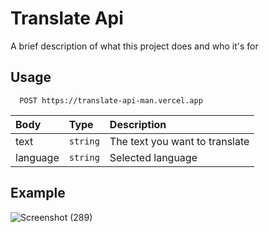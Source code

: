 # Translate Api

A brief description of what this project does and who it's for


## Usage

```
  POST https://translate-api-man.vercel.app
```

| Body      | Type     | Description                |
| :-------- | :------- | :------------------------- |
| text      | `string` | The text you want to translate |
| language  | `string` | Selected language |

## Example
![Screenshot (289)](https://github.com/user-attachments/assets/b2d45fa9-c1ac-4581-8b32-bb0838f3324e)

